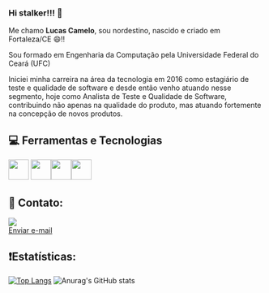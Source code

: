 ### Hi stalker!!! :eyes: 

Me chamo **Lucas Camelo**, sou nordestino, nascido e criado em Fortaleza/CE 😄!!

Sou formado em Engenharia da Computação pela Universidade Federal do Ceará (UFC) 

Iniciei minha carreira na área da tecnologia em 2016 como estagiário de teste e qualidade de software e desde então venho atuando nesse segmento, hoje como Analista de Teste e Qualidade de Software, contribuindo não apenas na qualidade do produto, mas atuando fortemente na concepção de novos produtos. 

## :computer: Ferramentas e Tecnologias
<img loading="lazy" src="https://cdn.jsdelivr.net/gh/devicons/devicon/icons/git/git-original.svg" width="40" height="40"/> <img loading="lazy" src="https://cdn.jsdelivr.net/gh/devicons/devicon@latest/icons/amazonwebservices/amazonwebservices-original-wordmark.svg" width="40" height="40"/><img loading="lazy" src="https://cdn.jsdelivr.net/gh/devicons/devicon@latest/icons/apachekafka/apachekafka-original-wordmark.svg" width="40" height="40"/><img loading="lazy" src="https://cdn.jsdelivr.net/gh/devicons/devicon@latest/icons/java/java-original-wordmark.svg" width="40" height="40"/>

## 📱 Contato:

<a href="https://www.linkedin.com/in/lucas-camelo-270182153/" target="_blank"><img src="https://img.shields.io/badge/-LinkedIn-%230077B5?style=for-the-badge&logo=linkedin&logoColor=white" target="_blank"></a> 
</br>
<a href="mailto:lucascamelo62@gmail.com">Enviar e-mail</a>

## ❗️Estatísticas: 

[![Top Langs](https://github-readme-stats.vercel.app/api/top-langs/?username=Lucascamelo62)](https://github.com/anuraghazra/github-readme-stats)
![Anurag's GitHub stats](https://github-readme-stats.vercel.app/api?username=Lucascamelo62&show_icons=true&bg_color=00000000)
<!--
**Lucascamelo62/Lucascamelo62** is a ✨ _special_ ✨ repository because its `README.md` (this file) appears on your GitHub profile.

Here are some ideas to get you started:

- 🔭 I’m currently working on ...
- 🌱 I’m currently learning ...
- 👯 I’m looking to collaborate on ...
- 🤔 I’m looking for help with ...
- 💬 Ask me about ...
- 📫 How to reach me: ...
- 😄 Pronouns: ...
- ⚡ Fun fact: ...
-->
